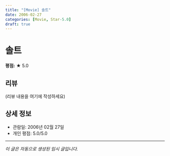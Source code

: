 ```yaml
---
title: "[Movie] 솔트"
date: 2006-02-27
categories: [Movie, Star-5.0]
draft: true
---
```


# 솔트

**평점:** ★ 5.0

## 리뷰

(리뷰 내용을 여기에 작성하세요)

## 상세 정보

- 관람일: 2006년 02월 27일
- 개인 평점: 5.0/5.0

---

*이 글은 자동으로 생성된 임시 글입니다.*
